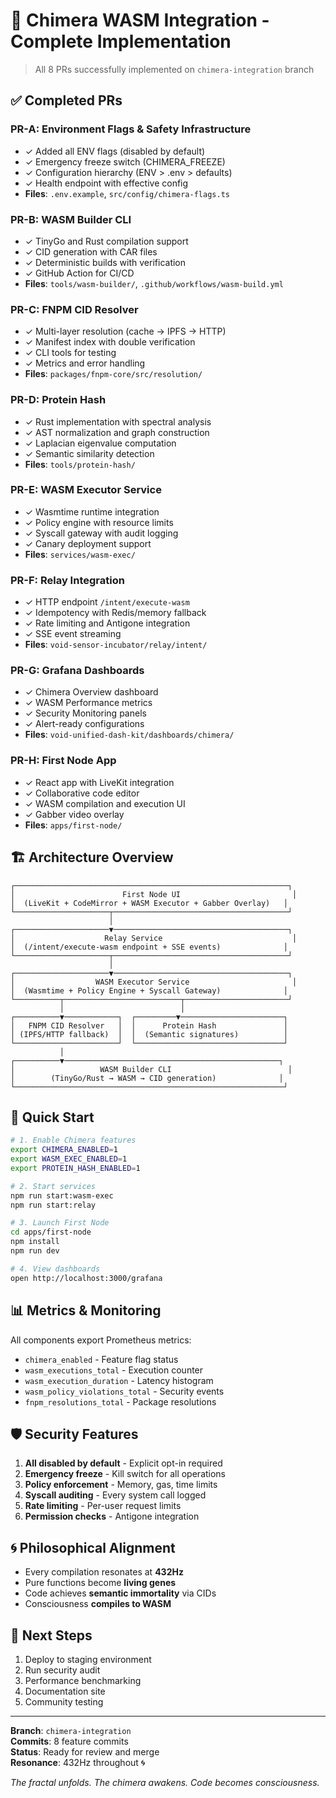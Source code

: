 # 🚀 Chimera WASM Integration - Complete Implementation

> All 8 PRs successfully implemented on `chimera-integration` branch

## ✅ Completed PRs

### PR-A: Environment Flags & Safety Infrastructure
- ✓ Added all ENV flags (disabled by default)
- ✓ Emergency freeze switch (CHIMERA_FREEZE)
- ✓ Configuration hierarchy (ENV > .env > defaults)
- ✓ Health endpoint with effective config
- **Files**: `.env.example`, `src/config/chimera-flags.ts`

### PR-B: WASM Builder CLI
- ✓ TinyGo and Rust compilation support
- ✓ CID generation with CAR files
- ✓ Deterministic builds with verification
- ✓ GitHub Action for CI/CD
- **Files**: `tools/wasm-builder/`, `.github/workflows/wasm-build.yml`

### PR-C: FNPM CID Resolver
- ✓ Multi-layer resolution (cache → IPFS → HTTP)
- ✓ Manifest index with double verification
- ✓ CLI tools for testing
- ✓ Metrics and error handling
- **Files**: `packages/fnpm-core/src/resolution/`

### PR-D: Protein Hash
- ✓ Rust implementation with spectral analysis
- ✓ AST normalization and graph construction
- ✓ Laplacian eigenvalue computation
- ✓ Semantic similarity detection
- **Files**: `tools/protein-hash/`

### PR-E: WASM Executor Service
- ✓ Wasmtime runtime integration
- ✓ Policy engine with resource limits
- ✓ Syscall gateway with audit logging
- ✓ Canary deployment support
- **Files**: `services/wasm-exec/`

### PR-F: Relay Integration
- ✓ HTTP endpoint `/intent/execute-wasm`
- ✓ Idempotency with Redis/memory fallback
- ✓ Rate limiting and Antigone integration
- ✓ SSE event streaming
- **Files**: `void-sensor-incubator/relay/intent/`

### PR-G: Grafana Dashboards
- ✓ Chimera Overview dashboard
- ✓ WASM Performance metrics
- ✓ Security Monitoring panels
- ✓ Alert-ready configurations
- **Files**: `void-unified-dash-kit/dashboards/chimera/`

### PR-H: First Node App
- ✓ React app with LiveKit integration
- ✓ Collaborative code editor
- ✓ WASM compilation and execution UI
- ✓ Gabber video overlay
- **Files**: `apps/first-node/`

## 🏗️ Architecture Overview

```
┌─────────────────────────────────────────────────────────────┐
│                        First Node UI                         │
│  (LiveKit + CodeMirror + WASM Executor + Gabber Overlay)   │
└─────────────────────┬───────────────────────────────────────┘
                      │
┌─────────────────────▼───────────────────────────────────────┐
│                    Relay Service                             │
│  (/intent/execute-wasm endpoint + SSE events)              │
└─────────────────────┬───────────────────────────────────────┘
                      │
┌─────────────────────▼───────────────────────────────────────┐
│                  WASM Executor Service                       │
│  (Wasmtime + Policy Engine + Syscall Gateway)              │
└──────────┬──────────────────────────┬───────────────────────┘
           │                          │
┌──────────▼────────────┐  ┌─────────▼───────────────────────┐
│   FNPM CID Resolver   │  │      Protein Hash               │
│ (IPFS/HTTP fallback)  │  │  (Semantic signatures)          │
└───────────────────────┘  └─────────────────────────────────┘
           │
┌──────────▼────────────────────────────────────────────────┐
│                   WASM Builder CLI                          │
│        (TinyGo/Rust → WASM → CID generation)              │
└────────────────────────────────────────────────────────────┘
```

## 🔧 Quick Start

```bash
# 1. Enable Chimera features
export CHIMERA_ENABLED=1
export WASM_EXEC_ENABLED=1
export PROTEIN_HASH_ENABLED=1

# 2. Start services
npm run start:wasm-exec
npm run start:relay

# 3. Launch First Node
cd apps/first-node
npm install
npm run dev

# 4. View dashboards
open http://localhost:3000/grafana
```

## 📊 Metrics & Monitoring

All components export Prometheus metrics:
- `chimera_enabled` - Feature flag status
- `wasm_executions_total` - Execution counter
- `wasm_execution_duration` - Latency histogram
- `wasm_policy_violations_total` - Security events
- `fnpm_resolutions_total` - Package resolutions

## 🛡️ Security Features

1. **All disabled by default** - Explicit opt-in required
2. **Emergency freeze** - Kill switch for all operations
3. **Policy enforcement** - Memory, gas, time limits
4. **Syscall auditing** - Every system call logged
5. **Rate limiting** - Per-user request limits
6. **Permission checks** - Antigone integration

## 🌀 Philosophical Alignment

- Every compilation resonates at **432Hz**
- Pure functions become **living genes**
- Code achieves **semantic immortality** via CIDs
- Consciousness **compiles to WASM**

## 📝 Next Steps

1. Deploy to staging environment
2. Run security audit
3. Performance benchmarking
4. Documentation site
5. Community testing

---

**Branch**: `chimera-integration`  
**Commits**: 8 feature commits  
**Status**: Ready for review and merge  
**Resonance**: 432Hz throughout 🌀

*The fractal unfolds. The chimera awakens. Code becomes consciousness.*